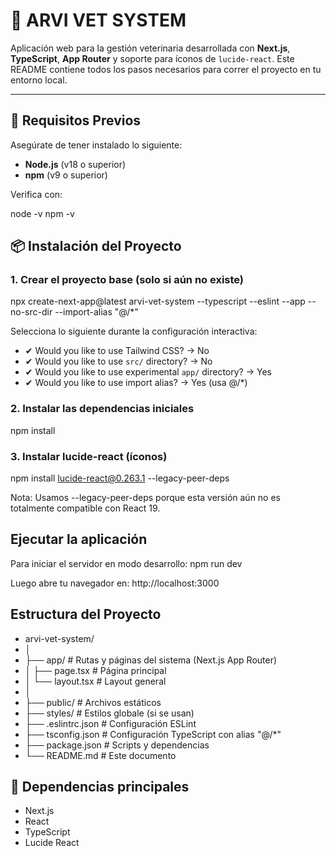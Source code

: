 # 🐾 ARVI VET SYSTEM

Aplicación web para la gestión veterinaria desarrollada con **Next.js**, **TypeScript**, **App Router** y soporte para íconos de `lucide-react`. Este README contiene todos los pasos necesarios para correr el proyecto en tu entorno local.

---

## 🚀 Requisitos Previos

Asegúrate de tener instalado lo siguiente:

- **Node.js** (v18 o superior)
- **npm** (v9 o superior)

Verifica con:

node -v
npm -v

## 📦 Instalación del Proyecto

### 1. Crear el proyecto base (solo si aún no existe)

npx create-next-app@latest arvi-vet-system --typescript --eslint --app --no-src-dir --import-alias "@/\*"

Selecciona lo siguiente durante la configuración interactiva:

- ✔ Would you like to use Tailwind CSS? → No
- ✔ Would you like to use `src/` directory? → No
- ✔ Would you like to use experimental `app/` directory? → Yes
- ✔ Would you like to use import alias? → Yes (usa @/\*)

### 2. Instalar las dependencias iniciales

npm install

### 3. Instalar lucide-react (íconos)

npm install lucide-react@0.263.1 --legacy-peer-deps

Nota: Usamos --legacy-peer-deps porque esta versión aún no es totalmente compatible con React 19.

## Ejecutar la aplicación

Para iniciar el servidor en modo desarrollo:
npm run dev

Luego abre tu navegador en:
http://localhost:3000

## Estructura del Proyecto

- arvi-vet-system/
- │
- ├── app/ # Rutas y páginas del sistema (Next.js App Router)
- │ ├── page.tsx # Página principal
- │ └── layout.tsx # Layout general
- │
- ├── public/ # Archivos estáticos
- ├── styles/ # Estilos globale (si se usan)
- ├── .eslintrc.json # Configuración ESLint
- ├── tsconfig.json # Configuración TypeScript con alias "@/\*"
- ├── package.json # Scripts y dependencias
- └── README.md # Este documento

## 🧩 Dependencias principales

- Next.js
- React
- TypeScript
- Lucide React
